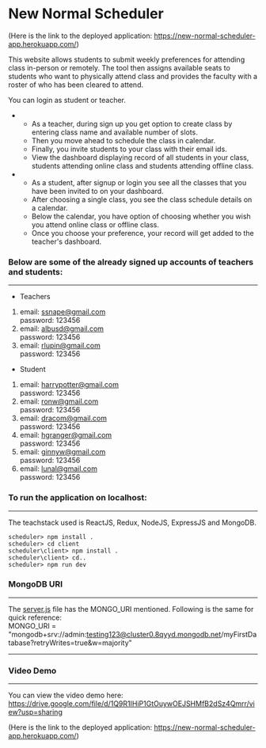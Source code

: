 # New Normal Scheduler

(Here is the link to the deployed application: https://new-normal-scheduler-app.herokuapp.com/)

This website allows students to submit weekly preferences for attending class in-person or remotely. 
The tool then assigns available seats to students who want to physically attend class
and provides the faculty with a roster of who has been cleared to attend.

You can login as student or teacher.
- - As a teacher, during sign up you get option to create class by entering class name and available number of slots.
  - Then you move ahead to schedule the class in calendar.
  - Finally, you invite students to your class with their email ids.
  - View the dashboard displaying record of all students in your class, students attending online class and students attending offline class.

- - As a student, after signup or login you see all the classes that you have been invited to on your dashboard.
  - After choosing a single class, you see the class schedule details on a calendar.
  - Below the calendar, you have option of choosing whether you wish you attend online class or offline class.
  - Once you choose your preference, your record will get added to the teacher's dashboard.
  
### Below are some of the already signed up accounts of teachers and students:
-----
  - Teachers
  1. email: ssnape@gmail.com <br/>
     password: 123456
  2. email: albusd@gmail.com <br/>
     password: 123456
  3. email: rlupin@gmail.com <br/>
     password: 123456
     
 - Student
  1. email: harrypotter@gmail.com <br/>
     password: 123456
  2. email: ronw@gmail.com <br/>
     password: 123456
  3. email: dracom@gmail.com <br/>
     password: 123456
  4. email: hgranger@gmail.com <br/>
     password: 123456
  5. email: ginnyw@gmail.com <br/>
     password: 123456
  6. email: lunal@gmail.com <br/>
     password: 123456
     
  ### To run the application on localhost:
  ____
  
  The teachstack used is ReactJS, Redux, NodeJS, ExpressJS and MongoDB.
  
    scheduler> npm install .
    scheduler> cd client
    scheduler\client> npm install .
    scheduler\client> cd..
    scheduler> npm run dev
    
### MongoDB URI
-----
The [server.js](https://github.com/shravani05/scheduler/blob/main/server/server.js) file has the MONGO_URI mentioned.
Following is the same for quick reference: <br/>
MONGO_URI = "mongodb+srv://admin:testing123@cluster0.8qyyd.mongodb.net/myFirstDatabase?retryWrites=true&w=majority"
  
-----

### Video Demo
----
You can view the video demo here: https://drive.google.com/file/d/1Q9R1IHiP1GtOuywOEJSHMfB2dSz4Qmrr/view?usp=sharing


(Here is the link to the deployed application: https://new-normal-scheduler-app.herokuapp.com/)
